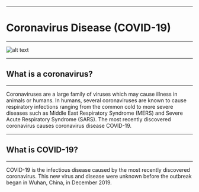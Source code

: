 <hr>

# Coronavirus Disease (COVID-19)

<hr>


![alt text](https://www.medicaldevice-network.com/wp-content/uploads/sites/11/2020/02/Corona.jpg)

<hr>

## What is a coronavirus? 

<hr>

Coronaviruses are a large family of viruses which may cause illness in animals or humans.  In humans, several coronaviruses are known to cause respiratory infections ranging from the common cold to more severe diseases such as Middle East Respiratory Syndrome (MERS) and Severe Acute Respiratory Syndrome (SARS). The most recently discovered coronavirus causes coronavirus disease COVID-19.

<hr>

## What is COVID-19?

<hr>

COVID-19 is the infectious disease caused by the most recently discovered coronavirus. This new virus and disease were unknown before the outbreak began in Wuhan, China, in December 2019.
